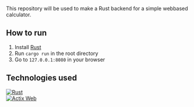 This repository will be used to make a Rust backend
for a simple webbased calculator.

## How to run
1. Install [Rust](https://www.rust-lang.org/tools/install)
2. Run `cargo run` in the root directory
3. Go to `127.0.0.1:8080` in your browser

## Technologies used
[![Rust](https://img.shields.io/badge/-Rust-brown?style=for-the-badge&logo=rust)](https://www.rust-lang.org)    
[![Actix Web](https://img.shields.io/badge/Actix%20Web-4.4.0-944?style=for-the-badge&labelColor=833)](https://actix.rs/)   
